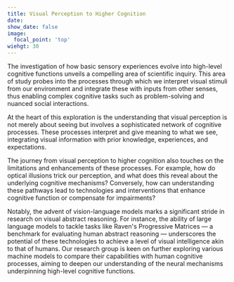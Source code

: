 ```yaml
---
title: Visual Perception to Higher Cognition
date: 
show_date: false
image:
  focal_point: 'top'
wiehgt: 30
---
```


The investigation of how basic sensory experiences evolve into high-level cognitive functions unveils a compelling area of scientific inquiry. This area of study probes into the processes through which we interpret visual stimuli from our environment and integrate these with inputs from other senses, thus enabling complex cognitive tasks such as problem-solving and nuanced social interactions. 

<!--more-->

At the heart of this exploration is the understanding that visual perception is not merely about seeing but involves a sophisticated network of cognitive processes. These processes interpret and give meaning to what we see, integrating visual information with prior knowledge, experiences, and expectations.

The journey from visual perception to higher cognition also touches on the limitations and enhancements of these processes. For example, how do optical illusions trick our perception, and what does this reveal about the underlying cognitive mechanisms? Conversely, how can understanding these pathways lead to technologies and interventions that enhance cognitive function or compensate for impairments?

Notably, the advent of vision-language models marks a significant stride in research on visual abstract reasoning. For instance, the ability of large language models to tackle tasks like Raven's Progressive Matrices — a benchmark for evaluating human abstract reasoning — underscores the potential of these technologies to achieve a level of visual intelligence akin to that of humans. Our research group is keen on further exploring various machine models to compare their capabilities with human cognitive processes, aiming to deepen our understanding of the neural mechanisms underpinning high-level cognitive functions.